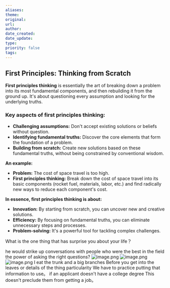 ```yaml
---
aliases: 
theme: 
original: 
url: 
author: 
date_created: 
date_update: 
type: 
priority: false
tags:
---
```



## First Principles: Thinking from Scratch

**First principles thinking** is essentially the art of breaking down a problem into its most fundamental components, and then rebuilding it from the ground up. It's about questioning every assumption and looking for the underlying truths.  

### Key aspects of first principles thinking:

- **Challenging assumptions:** Don't accept existing solutions or beliefs without question.
- **Identifying fundamental truths:** Discover the core elements that form the foundation of a problem.  
- **Building from scratch:** Create new solutions based on these fundamental truths, without being constrained by conventional wisdom.

**An example:**

- **Problem:** The cost of space travel is too high.
- **First principles thinking:** Break down the cost of space travel into its basic components (rocket fuel, materials, labor, etc.) and find radically new ways to reduce each component's cost.

**In essence, first principles thinking is about:**

- **Innovation:** By starting from scratch, you can uncover new and creative solutions.
- **Efficiency:** By focusing on fundamental truths, you can eliminate unnecessary steps and processes.
- **Problem-solving:** It's a powerful tool for tackling complex challenges.  


What is the one thing that has surprise you about your life？

he would strike up conversations with people who were the best in the field
the power of asking the right questions?
![image.png](https://cdn.jsdelivr.net/gh/duanbiao2000/BlogGallery@main/picture/20240816171434.png)
![image.png](https://cdn.jsdelivr.net/gh/duanbiao2000/BlogGallery@main/picture/20240816171526.png)
![image.png](https://cdn.jsdelivr.net/gh/duanbiao2000/BlogGallery@main/picture/20240816171603.png)
I eat the trunk and a big branches Before you get into the leaves or details of the thing
particularity
We have to practice putting that information to use。
if an applicant doesn't  have a college degree This doesn't preclude them from getting a job。


